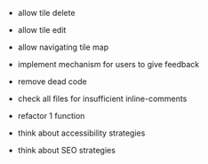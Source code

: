 - allow tile delete
- allow tile edit
- allow navigating tile map



- implement mechanism for users to give feedback
- remove dead code
- check all files for insufficient inline-comments
- refactor 1 function
- think about accessibility strategies
- think about SEO strategies
